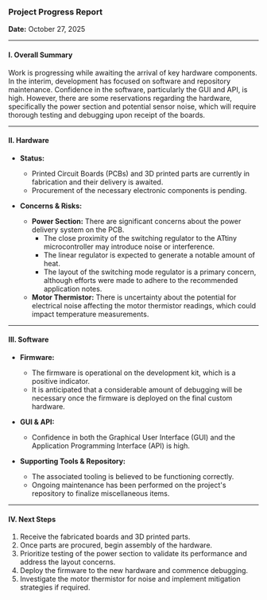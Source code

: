 ### **Project Progress Report**

**Date:** October 27, 2025

---

#### **I. Overall Summary**

Work is progressing while awaiting the arrival of key hardware components. In the interim, development has focused on software and repository maintenance. Confidence in the software, particularly the GUI and API, is high. However, there are some reservations regarding the hardware, specifically the power section and potential sensor noise, which will require thorough testing and debugging upon receipt of the boards.

---

#### **II. Hardware**

*   **Status:**
    *   Printed Circuit Boards (PCBs) and 3D printed parts are currently in fabrication and their delivery is awaited.
    *   Procurement of the necessary electronic components is pending.

*   **Concerns & Risks:**
    *   **Power Section:** There are significant concerns about the power delivery system on the PCB.
        *   The close proximity of the switching regulator to the ATtiny microcontroller may introduce noise or interference.
        *   The linear regulator is expected to generate a notable amount of heat.
        *   The layout of the switching mode regulator is a primary concern, although efforts were made to adhere to the recommended application notes.
    *   **Motor Thermistor:** There is uncertainty about the potential for electrical noise affecting the motor thermistor readings, which could impact temperature measurements.

---

#### **III. Software**

*   **Firmware:**
    *   The firmware is operational on the development kit, which is a positive indicator.
    *   It is anticipated that a considerable amount of debugging will be necessary once the firmware is deployed on the final custom hardware.

*   **GUI & API:**
    *   Confidence in both the Graphical User Interface (GUI) and the Application Programming Interface (API) is high.

*   **Supporting Tools & Repository:**
    *   The associated tooling is believed to be functioning correctly.
    *   Ongoing maintenance has been performed on the project's repository to finalize miscellaneous items.

---

#### **IV. Next Steps**

1.  Receive the fabricated boards and 3D printed parts.
2.  Once parts are procured, begin assembly of the hardware.
3.  Prioritize testing of the power section to validate its performance and address the layout concerns.
4.  Deploy the firmware to the new hardware and commence debugging.
5.  Investigate the motor thermistor for noise and implement mitigation strategies if required.